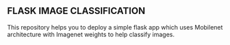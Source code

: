 ## FLASK IMAGE CLASSIFICATION

This repository helps you to deploy a simple flask app which uses Mobilenet architecture with Imagenet weights to help classify images.



